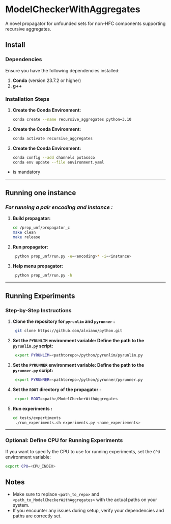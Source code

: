 # ModelCheckerWithAggregates

A novel propagator for unfounded sets for non-HFC components supporting recursive aggregates.


## Install

### **Dependencies**

Ensure you have the following dependencies installed:

1. **Conda** (version 23.7.2 or higher)
2. **g++**

### **Installation Steps**

1. **Create the Conda Environment:**
   ```bash
   conda create --name recursive_aggregates python=3.10
   ```

2. **Create the Conda Environment:**
   ```bash
   conda activate recursive_aggregates
   ```

3. **Create the Conda Environment:**
   ```bash
   conda config --add channels potassco
   conda env update --file environment.yaml
   ```

* is mandatory
---

## Running one instance

### **For running a pair encoding* and instance :*
1. **Build propagator:**
   ```bash
   cd /prop_unf/propagator_c
   make clean
   make release 
   ```
2. **Run propagator:**
   ```bash
    python prop_unf/run.py -e=<encoding>* -i=<instance>
   ```

3. **Help menu propagator:**
   ```bash
    python prop_unf/run.py -h
   ```
   
---
## Running Experiments

### **Step-by-Step Instructions**

1. **Clone the repository for `pyrunlim` and `pyrunner` :**
   ```bash
    git clone https://github.com/alviano/python.git
    ```

2. **Set the `PYRUNLIM` environment variable: Define the path to the `pyrunlim.py` script:**
   ```bash
    export PYRUNLIM=<pathtorepo>/python/pyrunlim/pyrunlim.py
    ```

3. **Set the `PYRUNNER` environment variable: Define the path to the `pyrunner.py` script:**
   ```bash
    export PYRUNNER=<pathtorepo>/python/pyrunner/pyrunner.py
    ```

4. **Set the `ROOT` directory of the propagator :**
   ```bash
    export ROOT=<path>/ModelCheckerWithAggregates
    ```

5. **Run experiments :**
   ```bash
   cd tests/expertiments
    ./run_experiments.sh experiments.py <name_experiements>
    ```

---

### Optional: Define CPU for Running Experiments

If you want to specify the CPU to use for running experiments, set the `CPU` environment variable:

```bash
export CPU=<CPU_INDEX>
```


## Notes

- Make sure to replace `<path_to_repo>` and `<path_to_ModelCheckerWithAggregates>` with the actual paths on your system.
- If you encounter any issues during setup, verify your dependencies and paths are correctly set.
